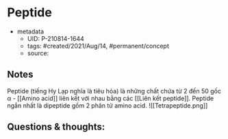 # Peptide

- metadata
	- UID: P-210814-1644
	- tags: #created/2021/Aug/14, #permanent/concept 
	- source: 

## Notes
Peptide (tiếng Hy Lạp nghĩa là tiêu hóa) là những chất chứa từ 2 đến 50 gốc α - [[Amino acid]] liên kết với nhau bằng các [[Liên kết peptide]].
Peptide ngắn nhất là dipeptide gồm 2 phân tử amino acid. 
![[Tetrapeptide.png]]

## Questions & thoughts:
